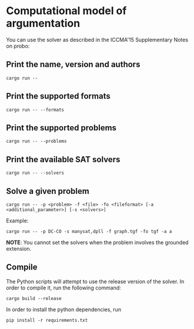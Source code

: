 # Computational model of argumentation

You can use the solver as described in the ICCMA'15 Supplementary Notes on probo:

## Print the name, version and authors
```
cargo run --
```

## Print the supported formats
```
cargo run -- --formats
```

## Print the supported problems
```
cargo run -- --problems
```

## Print the available SAT solvers
```
cargo run -- --solvers
```

## Solve a given problem
```
cargo run -- -p <problem> -f <file> -fo <fileformat> [-a <additional_parameter>] [-s <solvers>]
```
Example:
```
cargo run -- -p DC-CO -s manysat,dpll -f graph.tgf -fo tgf -a a
```
**NOTE**: You cannot set the solvers when the problem involves the grounded extension.

## Compile
The Python scripts will attempt to use the release version of the solver.
In order to compile it, run the following command:
```
cargo build --release
```
In order to install the python dependencies, run
```
pip install -r requirements.txt
```